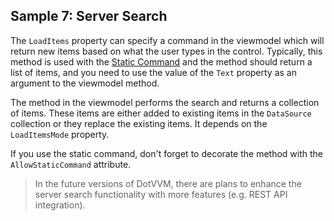 ## Sample 7: Server Search

The `LoadItems` property can specify a command in the viewmodel which will return new items based on what the user types in the control.
Typically, this method is used with the [Static Command](/docs/tutorials/basics-static-command-binding/{branch}) and the method should return a list of items,
and you need to use the value of the `Text` property as an argument to the viewmodel method.

The method in the viewmodel performs the search and returns a collection of items. These items are either added to existing items in the `DataSource` collection or they replace the existing items. It depends on the `LoadItemsMode` property.

If you use the static command, don't forget to decorate the method with the `AllowStaticCommand` attribute.

> In the future versions of DotVVM, there are plans to enhance the server search functionality with more features (e.g. REST API integration).